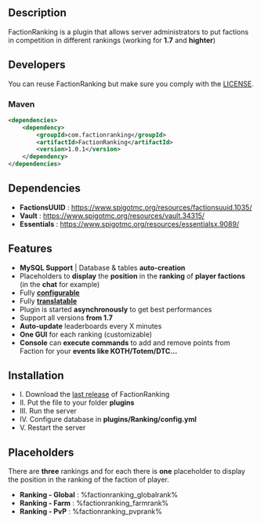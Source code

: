 ## Description

FactionRanking is a plugin that allows server administrators to put factions in competition in different rankings (working for **1.7** and **highter**)

## Developers

You can reuse FactionRanking but make sure you comply with the [LICENSE](https://github.com/thisisnzed/FactionRanking/blob/main/LICENSE).

### Maven

```xml
<dependencies>
    <dependency>
        <groupId>com.factionranking</groupId>
        <artifactId>FactionRanking</artifactId>
        <version>1.0.1</version>
    </dependency>
</dependencies>
```

## Dependencies

* **FactionsUUID** : https://www.spigotmc.org/resources/factionsuuid.1035/
* **Vault** : https://www.spigotmc.org/resources/vault.34315/
* **Essentials** : https://www.spigotmc.org/resources/essentialsx.9089/

## Features

* **MySQL Support** | Database & tables **auto-creation**
* Placeholders to **display** the **position** in the **ranking** of **player factions** (in the **chat** for example)
* Fully **[configurable](https://github.com/thisisnzed/FactionRanking/blob/main/src/main/resources/config.yml)**
* Fully **[translatable](https://github.com/thisisnzed/FactionRanking/blob/main/src/main/resources/lang.yml)**
* Plugin is started **asynchronously** to get best performances
* Support all versions **from 1.7**
* **Auto-update** leaderboards every X minutes
* **One GUI** for each ranking (customizable)
* **Console** can **execute commands** to add and remove points from Faction for your **events like KOTH/Totem/DTC...**

## Installation

* I. Download the [last release](https://github.com/thisisnzed/FactionRanking/releases) of FactionRanking
* II. Put the file to your folder **plugins**
* III. Run the server
* IV. Configure database in **plugins/Ranking/config.yml**
* V. Restart the server

## Placeholders

There are **three** rankings and for each there is **one** placeholder to display the position in the ranking of the faction of player.

* **Ranking - Global** : %factionranking_globalrank%
* **Ranking - Farm** : %factionranking_farmrank%
* **Ranking - PvP** : %factionranking_pvprank%
